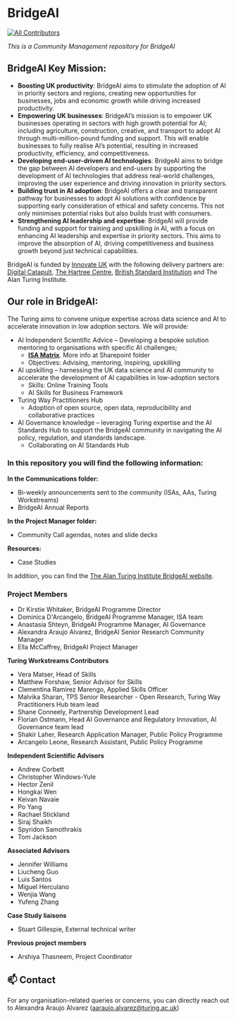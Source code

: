 # BridgeAI
<!-- ALL-CONTRIBUTORS-BADGE:START - Do not remove or modify this section -->
[![All Contributors](https://img.shields.io/badge/all_contributors-5-orange.svg?style=flat-square)](#contributors-)
<!-- ALL-CONTRIBUTORS-BADGE:END -->
*This is a Community Management repository for BridgeAI*

## BridgeAI Key Mission:
* **Boosting UK productivity**: BridgeAI aims to stimulate the adoption of AI in priority sectors and regions, creating new opportunities for businesses, jobs and economic growth while driving increased productivity.
* **Empowering UK businesses**: BridgeAI’s mission is to empower UK businesses operating in sectors with high growth potential for AI; including agriculture, construction, creative, and transport to adopt AI through multi-million-pound funding and support. This will enable businesses to fully realise AI’s potential, resulting in increased productivity, efficiency, and competitiveness.
* **Developing end-user-driven AI technologies**: BridgeAI aims to bridge the gap between AI developers and end-users by supporting the development of AI technologies that address real-world challenges, improving the user experience and driving innovation in priority sectors.
* **Building trust in AI adoption**: BridgeAI offers a clear and transparent pathway for businesses to adopt AI solutions with confidence by supporting early consideration of ethical and safety concerns. This not only minimises potential risks but also builds trust with consumers.
* **Strengthening AI leadership and expertise**: BridgeAI will provide funding and support for training and upskilling in AI, with a focus on enhancing AI leadership and expertise in priority sectors. This aims to improve the absorption of AI, driving competitiveness and business growth beyond just technical capabilities.

BridgeAI is funded by [Innovate UK](https://www.ukri.org/councils/innovate-uk/) with the following delivery partners are: [Digital Catapult](https://www.digicatapult.org.uk/), [The Hartree Centre](https://www.hartree.stfc.ac.uk/), [British Standard Institution](https://www.bsigroup.com/en-GB/about-bsi/uk-national-standards-body/) and The Alan Turing Institute.

## Our role in BridgeAI:
The Turing aims to convene unique expertise across data science and AI to accelerate innovation in low adoption sectors. We will provide:
* AI Independent Scientific Advice – Developing a bespoke solution mentoring to organisations with specific AI challenges; 
    * **[ISA Matrix](https://thealanturininstitute.sharepoint.com/:x:/r/sites/ISA/_layouts/15/Doc.aspx?sourcedoc=%7B709D7BBF-71AB-4E2C-B61C-0FA8661FBAD9%7D&file=ISA%20matrix%20.xlsx&action=default&mobileredirect=true)**. More info at Sharepoint folder 
    * Objectives: Advising, mentoring, inspiring, upskilling
* AI upskilling –  harnessing the UK data science and AI community to accelerate the development of AI capabilities in low-adoption sectors 
    * Skills: Online Training Tools 
    * AI Skills for Business Framework
* Turing Way Practitioners Hub
    * Adoption of open source, open data, reproducibility and collaborative practices
* AI Governance knowledge – leveraging Turing expertise and the AI Standards Hub to support the BridgeAI community in navigating the AI policy, regulation, and standards landscape. 
    * Collaborating on AI Standards Hub

### In this repository you will find the following information:
**In the Communications folder:**
* Bi-weekly announcements sent to the community (ISAs, AAs, Turing Workstreams)
* BridgeAI Annual Reports

**In the Project Manager folder:**
* Community Call agendas, notes and slide decks

**Resources:**
* Case Studies 
  
In addition, you can find the [The Alan Turing Institute BridgeAI website](https://www.turing.ac.uk/partnering-turing/current-partnerships-and-collaborations/innovateukbridgeai).

### Project Members

 - Dr Kirstie Whitaker, BridgeAI Programme Director
 - Dominica D'Arcangelo, BridgeAI Programme Manager, ISA team
 - Anastasia Shteyn, BridgeAI Programme Manager, AI Governance
 - Alexandra Araujo Alvarez, BridgeAI Senior Research Community Manager
 - Ella McCaffrey, BridgeAI Project Manager
   
 **Turing Workstreams Contributors**

 - Vera Matser, Head of Skills
 - Matthew Forshaw, Senior Advisor for Skills
 - Clementina Ramirez Marengo, Applied Skills Officer
 - Malvika Sharan, TPS Senior Researcher - Open Research, Turing Way Practitioners Hub team lead
 - Shane Conneely, Partnership Development Lead
 - Florian Ostmann, Head AI Governance and Regulatory Innovation, AI Governance team lead
 - Shakir Laher, Research Application Manager, Public Policy Programme
 - Arcangelo Leone, Research Assistant, Public Policy Programme

**Independent Scientific Advisors**

- Andrew Corbett
- Christopher Windows-Yule
- Hector Zenil
- Hongkai Wen
- Keivan Navaie
- Po Yang
- Rachael Stickland
- Siraj Shaikh
- Spyridon Samothrakis
- Tom Jackson

**Associated Advisors**

- Jennifer Williams
- Liucheng Guo
- Luis Santos
- Miguel Herculano
- Wenjia Wang
- Yufeng Zhang
  
 **Case Study liaisons**
 - Stuart Gillespie, External technical writer
   
**Previous project members**
 - Arshiya Thasneem, Project Coordinator

📫 Contact
---

For any organisation-related queries or concerns, you can directly reach out to Alexandra Araujo Alvarez (aaraujo.alvarez@turing.ac.uk)
